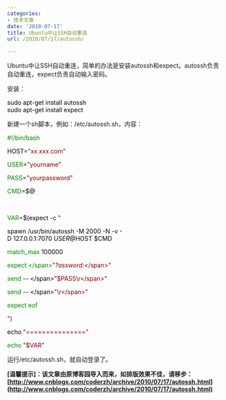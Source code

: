 ```yaml
---
categories:
- 技术文章
date: '2010-07-17'
title: Ubuntu中让SSH自动重连
url: /2010/07/17/autossh/

---
```



Ubuntu中让SSH自动重连，简单的办法是安装autossh和expect。autossh负责自动重连，expect负责自动输入密码。

安装：&nbsp;

<div class="cnblogs_code">
<div><span style="color: #000000;">sudo&nbsp;apt</span><span style="color: #000000;">-</span><span style="color: #000000;">get&nbsp;install&nbsp;autossh
<br />
sudo&nbsp;apt</span><span style="color: #000000;">-</span><span style="color: #000000;">get&nbsp;install&nbsp;expect</span></div>
</div>

新建一个sh脚本，例如：/etc/autossh.sh，内容：

<div class="cnblogs_code" onclick="cnblogs_code_show('30da8edf-3040-445b-b9df-2affb173510b')">
<div id="cnblogs_code_open_30da8edf-3040-445b-b9df-2affb173510b">
<div><span style="color: #008000;">#</span><span style="color: #008000;">!/bin/bash</span><span style="color: #008000;">

</span><span style="color: #000000;">HOST</span><span style="color: #000000;">=</span><span style="color: #800000;">"</span><span style="color: #800000;">xx.xxx.com</span><span style="color: #800000;">"</span><span style="color: #000000;">

USER</span><span style="color: #000000;">=</span><span style="color: #800000;">"yourname</span><span style="color: #800000;">"</span><span style="color: #000000;">

PASS</span><span style="color: #000000;">=</span><span style="color: #800000;">"yourpassword</span><span style="color: #800000;">"</span><span style="color: #000000;">

CMD</span><span style="color: #000000;">=</span><span style="color: #000000;">$@

&nbsp;

VAR</span><span style="color: #000000;">=</span><span style="color: #000000;">$(expect&nbsp;</span><span style="color: #000000;">-</span><span style="color: #000000;">c&nbsp;</span><span style="color: #800000;">"

</span><span style="color: #000000;">spawn&nbsp;</span><span style="color: #000000;">/</span><span style="color: #000000;">usr</span><span style="color: #000000;">/</span><span style="color: #000000;">bin</span><span style="color: #000000;">/</span><span style="color: #000000;">autossh&nbsp;</span><span style="color: #000000;">-</span><span style="color: #000000;">M&nbsp;</span><span style="color: #000000;">2000</span><span style="color: #000000;">&nbsp;</span><span style="color: #000000;">-</span><span style="color: #000000;">N&nbsp;</span><span style="color: #000000;">-</span><span style="color: #000000;">v&nbsp;</span><span style="color: #000000;">-</span><span style="color: #000000;">D&nbsp;</span><span style="color: #000000;">127.0</span><span style="color: #000000;">.</span><span style="color: #000000;">0.1</span><span style="color: #000000;">:</span><span style="color: #000000;">7070</span><span style="color: #000000;">&nbsp;$USER@$HOST&nbsp;$CMD

match_max&nbsp;</span><span style="color: #000000;">100000</span><span style="color: #000000;">

expect&nbsp;\</span><span style="color: #800000;">"</span><span style="color: #800000;">*?assword:*\</span><span style="color: #800000;">"</span><span style="color: #000000;">

send&nbsp;</span><span style="color: #000000;">--</span><span style="color: #000000;">&nbsp;\</span><span style="color: #800000;">"</span><span style="color: #800000;">$PASS\r\</span><span style="color: #800000;">"</span><span style="color: #000000;">

send&nbsp;</span><span style="color: #000000;">--</span><span style="color: #000000;">&nbsp;\</span><span style="color: #800000;">"</span><span style="color: #800000;">\r\</span><span style="color: #800000;">"</span><span style="color: #000000;">

expect&nbsp;eof

</span><span style="color: #800000;">"</span><span style="color: #800000;">)</span><span style="color: #800000;">

</span><span style="color: #000000;">echo&nbsp;</span><span style="color: #800000;">"</span><span style="color: #800000;">===============</span><span style="color: #800000;">"</span><span style="color: #000000;">

echo&nbsp;</span><span style="color: #800000;">"</span><span style="color: #800000;">$VAR</span><span style="color: #800000;">"</span></div>
</div>
</div>

运行/etc/autossh.sh，就自动登录了。

**[温馨提示]：该文章由原博客园导入而来，如排版效果不佳，请移步：[http://www.cnblogs.com/coderzh/archive/2010/07/17/autossh.html](http://www.cnblogs.com/coderzh/archive/2010/07/17/autossh.html)**